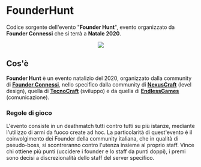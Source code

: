 # FounderHunt
Codice sorgente dell'evento "**Founder Hunt**", evento organizzato da **Founder Connessi** che si terrà a **Natale 2020**.

<p align="center"><img src="https://i.imgur.com/AWIlxmq.png" /></p>

## Cos'è
**Founder Hunt** è un evento natalizio del 2020, organizzato dalla community di [**Founder Connessi**](https://www.youtube.com/user/epicprot), nello specifico dalla community di [**NexusCraft**](http://www.nexuscraft.it/) (level design), quella di [**TecnoCraft**](https://www.tecnocraft.net/) (sviluppo) e da quella di [**EndlessGames**](https://www.endlessgames.it/) (comunicazione).

### Regole di gioco
L'evento consiste in un deathmatch tutti contro tutti su più istanze, mediante l'utilizzo di armi da fuoco create ad hoc. La particolarità di quest'evento è il coinvolgimento dei Founder della community italiana, che in qualità di pseudo-boss, si scontreranno contro l'utenza insieme al proprio staff. Vince chi ottiene più punti (uccidere i founder e lo staff da punti doppi), i premi sono decisi a discrezionalità dello staff del server specifico.

